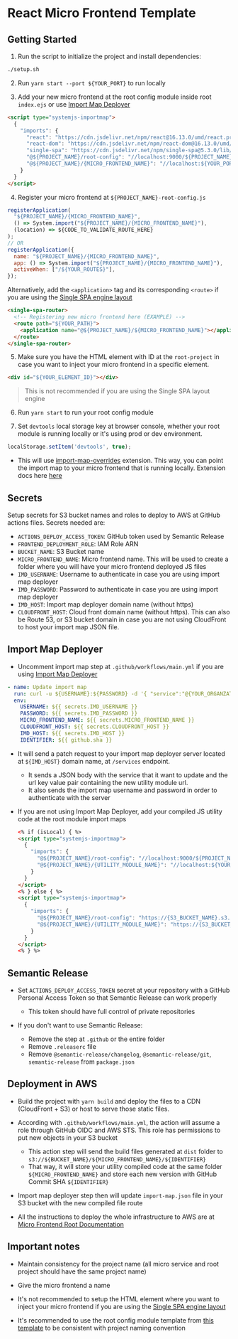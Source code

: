# React Micro Frontend Template

## Getting Started

1. Run the script to initialize the project and install dependencies:

```bash
./setup.sh
```

2. Run `yarn start --port ${YOUR_PORT}` to run locally

3. Add your new micro frontend at the root config module inside root `index.ejs` or use [Import Map Deployer](https://github.com/Insta-Graph/import-map-deployer)

```html
<script type="systemjs-importmap">
  {
    "imports": {
      "react": "https://cdn.jsdelivr.net/npm/react@16.13.0/umd/react.production.min.js",
      "react-dom": "https://cdn.jsdelivr.net/npm/react-dom@16.13.0/umd/react-dom.production.min.js",
      "single-spa": "https://cdn.jsdelivr.net/npm/single-spa@5.3.0/lib/system/single-spa.min.js",
      "@${PROJECT_NAME}/root-config": "//localhost:9000/${PROJECT_NAME}-root-config.js",
      "@${PROJECT_NAME}/{MICRO_FRONTEND_NAME}": "//localhost:${YOUR_PORT}/${PROJECT_NAME}-{MICRO_FRONTEND_NAME}.js"
    }
  }
</script>
```

4. Register your micro frontend at `${PROJECT_NAME}-root-config.js`

```js
registerApplication(
  "${PROJECT_NAME}/{MICRO_FRONTEND_NAME}",
  () => System.import("${PROJECT_NAME}/{MICRO_FRONTEND_NAME}"),
  (location) => ${CODE_TO_VALIDATE_ROUTE_HERE}
);
// OR
registerApplication({
  name: "${PROJECT_NAME}/{MICRO_FRONTEND_NAME}",
  app: () => System.import("${PROJECT_NAME}/{MICRO_FRONTEND_NAME}"),
  activeWhen: ["/${YOUR_ROUTES}"],
});
```

Alternatively, add the `<application>` tag and its corresponding `<route>` if you are using the [Single SPA engine layout](https://single-spa.js.org/docs/layout-definition)

```html
<single-spa-router>
  <!-- Registering new micro frontend here (EXAMPLE) -->
  <route path="${YOUR_PATH}">
    <application name="@${PROJECT_NAME}/${MICRO_FRONTEND_NAME}"></application>
  </route>
</single-spa-router>
```

5. Make sure you have the HTML element with ID at the `root-project` in case you want to inject your micro frontend in a specific element.

```html
<div id="${YOUR_ELEMENT_ID}"></div>
```

> This is not recommended if you are using the Single SPA layout engine

6. Run `yarn start` to run your root config module

7. Set `devtools` local storage key at browser console, whether your root module is running locally or it's using prod or dev environment.

```js
localStorage.setItem('devtools', true);
```

- This will use [import-map-overrides](https://github.com/single-spa/import-map-overrides/blob/main/docs/ui.md) extension. This way, you can point the import map to your micro frontend that is running locally. Extension docs here [here](https://github.com/single-spa/import-map-overrides)

## Secrets

Setup secrets for S3 bucket names and roles to deploy to AWS at GitHub actions files. Secrets needed are:

- `ACTIONS_DEPLOY_ACCESS_TOKEN`: GitHub token used by Semantic Release
- `FRONTEND_DEPLOYMENT_ROLE`: IAM Role ARN
- `BUCKET_NAME`: S3 Bucket name
- `MICRO_FRONTEND_NAME`: Micro frontend name. This will be used to create a folder where you will have your micro frontend deployed JS files
- `IMD_USERNAME`: Username to authenticate in case you are using import map deployer
- `IMD_PASSWORD`: Password to authenticate in case you are using import map deployer
- `IMD_HOST`: Import map deployer domain name (without https)
- `CLOUDFRONT_HOST`: Cloud front domain name (without https). This can also be Route 53, or S3 bucket domain in case you are not using CloudFront to host your import map JSON file.

## Import Map Deployer

- Uncomment import map step at `.github/workflows/main.yml` if you are using [Import Map Deployer](https://github.com/Insta-Graph/import-map-deployer)

```yml
- name: Update import map
  run: curl -u ${USERNAME}:${PASSWORD} -d '{ "service":"@{YOUR_ORGANZATION_NAME}/'"${MICRO_FRONTEND_NAME}"'","url":"https://'"${CLOUDFRONT_HOST}"'/'"${MICRO_FRONTEND_NAME}"'/'"${IDENTIFIER}"'/'{YOUR_ORGANZATION_NAME}-"${MICRO_FRONTEND_NAME}"'.js" }' -X PATCH https://${IMD_HOST}/services/\?env=prod -H "Accept:application/json" -H "Content-Type:application/json"
  env:
    USERNAME: ${{ secrets.IMD_USERNAME }}
    PASSWORD: ${{ secrets.IMD_PASSWORD }}
    MICRO_FRONTEND_NAME: ${{ secrets.MICRO_FRONTEND_NAME }}
    CLOUDFRONT_HOST: ${{ secrets.CLOUDFRONT_HOST }}
    IMD_HOST: ${{ secrets.IMD_HOST }}
    IDENTIFIER: ${{ github.sha }}
```

- It will send a patch request to your import map deployer server located at `${IMD_HOST}` domain name, at `/services` endpoint.

  - It sends a JSON body with the service that it want to update and the url key value pair containing the new utility module url.
  - It also sends the import map username and password in order to authenticate with the server

- If you are not using Import Map Deployer, add your compiled JS utility code at the root module import maps

  ```html
  <% if (isLocal) { %>
  <script type="systemjs-importmap">
    {
      "imports": {
        "@${PROJECT_NAME}/root-config": "//localhost:9000/${PROJECT_NAME}-root-config.js",
        "@${PROJECT_NAME}/{UTILITY_MODULE_NAME}": "//localhost:${YOUR_PORT}/${PROJECT_NAME}-{UTILITY_MODULE_NAME}.js"
      }
    }
  </script>
  <% } else { %>
  <script type="systemjs-importmap">
    {
      "imports": {
        "@${PROJECT_NAME}/root-config": "https://{S3_BUCKET_NAME}.s3.amazonaws.com/${PROJECT_NAME}-root-config.js",
        "@${PROJECT_NAME}/{UTILITY_MODULE_NAME}": "https://{S3_BUCKET_NAME}.s3.amazonaws.com/${PROJECT_NAME}-{UTILITY_MODULE_NAME}.js"
      }
    }
  </script>
  <% } %>
  ```

## Semantic Release

- Set `ACTIONS_DEPLOY_ACCESS_TOKEN` secret at your repository with a GitHub Personal Access Token so that Semantic Release can work properly

  - This token should have full control of private repositories

- If you don't want to use Semantic Release:

  - Remove the step at `.github` or the entire folder
  - Remove `.releaserc` file
  - Remove `@semantic-release/changelog`, `@semantic-release/git`, `semantic-release` from `package.json`

## Deployment in AWS

- Build the project with `yarn build` and deploy the files to a CDN (CloudFront + S3) or host to serve those static files.

- According with `.github/workflows/main.yml`, the action will assume a role through GitHub OIDC and AWS STS. This role has permissions to put new objects in your S3 bucket

  - This action step will send the build files generated at `dist` folder to `s3://${BUCKET_NAME}/${MICRO_FRONTEND_NAME}/${IDENTIFIER}`
  - That way, it will store your utility compiled code at the same folder `${MICRO_FRONTEND_NAME}` and store each new version with GitHub Commit SHA `${IDENTIFIER}`

- Import map deployer step then will update `import-map.json` file in your S3 bucket with the new compiled file route

- All the instructions to deploy the whole infrastructure to AWS are at [Micro Frontend Root Documentation](https://github.com/edwardramirez31/micro-frontend-root-layout)

## Important notes

- Maintain consistency for the project name (all micro service and root project should have the same project name)

- Give the micro frontend a name

- It's not recommended to setup the HTML element where you want to inject your micro frontend if you are using the [Single SPA engine layout](https://single-spa.js.org/docs/layout-definition)

- It's recommended to use the root config module template from [this template](https://github.com/edwardramirez31/micro-frontend-root-template) to be consistent with project naming convention
